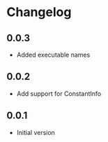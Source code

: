 # Changelog

## 0.0.3
- Added executable names

## 0.0.2
- Add support for ConstantInfo

## 0.0.1

- Initial version
